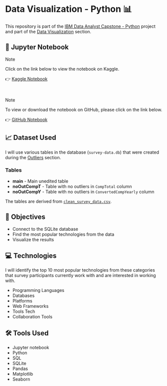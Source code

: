 # Data Visualization - Python 📊

<p>This repository is part of the <a href = 'https://github.com/FaiLuReH3Ro/ibm-da-capstone-py'>IBM Data Analyst Capstone - Python</a> project and part of the <a href = 'https://github.com/FaiLuReH3Ro/ibm-da-capstone-py?tab=readme-ov-file#data-visualization'>Data Visualization</a> section.</p>

## 📓 Jupyter Notebook

> [!NOTE]
> Click on the link below to view the notebook on Kaggle.

👉 [Kaggle Notebook](https://www.kaggle.com/code/failureh3ro/data-visualization-python)

<br>

> [!NOTE]
> To view or download the notebook on GitHub, please click on the link below.

👉 [GitHub Notebook](https://github.com/FaiLuReH3Ro/data-visualization-py/blob/main/Data_Visualization_Py.ipynb)

## 📈 Dataset Used

I will use various tables in the database (`survey-data.db`) that were created during the [Outliers](https://github.com/FaiLuReH3Ro/outliers-py) section.

### Tables

* __main__ - Main unedited table
* __noOutCompT__ - Table with no outliers in `CompTotal` column
* __noOutCompY__ - Table with no outliers in `ConvertedCompYearly` column

The tables are derived from [`clean_survey_data.csv`](https://www.kaggle.com/datasets/failureh3ro/stack-overflow-survey-2024-cleaned-data).

## 🚀 Objectives

* Connect to the SQLite database
* Find the most popular technologies from the data
* Visualize the results

## 💻 Technologies 

I will identify the top 10 most popular technologies from these categories that survey participants currently work with and are interested in working with.

<ul>
    <li>Programming Languages</li>
    <li>Databases</li>
    <li>Platforms</li>
    <li>Web Frameworks</li>
    <li>Tools Tech</li>
    <li>Collaboration Tools</li>
</ul>

## 🛠️ Tools Used

* Jupyter notebook
* Python
* SQL
* SQLite
* Pandas
* Matplotlib
* Seaborn
